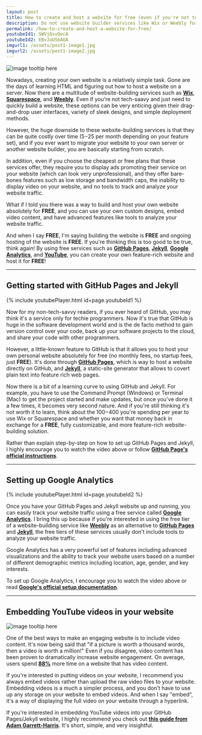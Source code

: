 ```yaml
---
layout: post
title: How to create and host a website for free (even if you're not tech-savvy)
description: Do not use website builder services like Wix or Weebly for your personal website; learn how to build and host your website for free using GitHub Pages, Jekyll, Google Analytics, and YouTube!
permalink: /how-to-create-and-host-a-website-for-free/
youtubeId1: SWVjQsvQocA
youtubeId2: EBvJaUSbAUA
imgurl1: /assets/post1-image1.jpg
imgurl2: /assets/post1-image2.jpg
---
```


![image tooltip here]({{page.imgurl1|relative_url}})

Nowadays, creating your own website is a relatively simple task. Gone are the days of learning HTML and figuring out how to host a website on a server. Now there are a multitude of website-building services such as [**Wix**](https://www.wix.com/), [**Squarespace**](https://www.squarespace.com/), and [**Weebly**](https://www.weebly.com/). Even if you're not tech-saavy and just need to quickly build a website, these options can be very enticing given their drag-and-drop user interfaces, variety of sleek designs, and simple deployment methods.

However, the huge downside to these website-building services is that they can be quite costly over time ($5-$25 per month depending on your feature set), and if you ever want to migrate your website to your own server or another website builder, you are basically starting from scratch. 

In addition, even if you choose the cheapest or free plans that these services offer, they require you to display ads promoting their service on your website (which can look very unprofessional), and they offer bare-bones features such as low storage and bandwidth caps, the inability to display video on your website, and no tools to track and analyze your website traffic.

What if I told you there was a way to build and host your own website absolutely for **FREE**, and you can use your own custom designs, embed video content, and have advanced features like tools to analyze your website traffic.

And when I say **FREE**, I'm saying building the website is **FREE** and ongoing hosting of the website is **FREE**. If you're thinking this is too good to be true, think again! By using free services such as [**GitHub Pages**](https://pages.github.com/), [**Jekyll**](https://jekyllrb.com/), [**Google Analytics**](https://analytics.google.com/analytics/web/), and [**YouTube**](https://www.youtube.com/), you can create your own feature-rich website and host it for **FREE**!

----

## Getting started with GitHub Pages and Jekyll

{% include youtubePlayer.html id=page.youtubeId1 %}

Now for my non-tech-savvy readers, if you ever heard of GitHub, you may think it's a service only for techie programmers. Now it's true that GitHub is huge in the software development world and is the de facto method to gain version control over your code, back up your software projects to the cloud, and share your code with other programmers. 

However, a little-known feature to GitHub is that it allows you to host your own personal website absolutely for free (no monthly fees, no startup fees, just **FREE**). It's done through [**GitHub Pages**](https://pages.github.com/), which is way to host a website directly on GitHub, and [**Jekyll**](https://jekyllrb.com/), a static-site generator that allows to covert plain text into feature rich web pages.

Now there is a bit of a learning curve to using GitHub and Jekyll. For example, you have to use the Command Prompt (Windows) or Terminal (Mac) to get the project started and make updates, but once you've done it a few times, it becomes very second nature. And if you're still thinking it's not worth it to learn, think about the $100-$400 you're spending per year to use Wix or Squarespace and whether you want that money back in exchange for a **FREE**, fully customizable, and more feature-rich website-building solution.

Rather than explain step-by-step on how to set up GitHub Pages and Jekyll, I highly encourage you to watch the video above or follow [**GitHub Page's official instructions**](https://help.github.com/articles/setting-up-your-github-pages-site-locally-with-jekyll/).

----

## Setting up Google Analytics

{% include youtubePlayer.html id=page.youtubeId2 %}

Once you have your GitHub Pages and Jekyll website up and running, you can easily track your website traffic using a free service called [**Google Analytics**](https://analytics.google.com/analytics/web/). I bring this up because if you're interested in using the free tier of a website-building service like [**Weebly**](https://www.weebly.com/) as an alternative to [**GitHub Pages**](https://pages.github.com/) and [**Jekyll**](https://jekyllrb.com/), the free tiers of these services usually don't include tools to analyze your website traffic.

Google Analytics has a very powerful set of features including advanced visualizations and the ability to track your website users based on a number of different demographic metrics including location, age, gender, and key interests.

To set up Google Analytics, I encourage you to watch the video above or read [**Google's official setup documentation**](https://support.google.com/analytics/answer/1008015?hl=en).

---

## Embedding YouTube videos in your website

![image tooltip here]({{page.imgurl2|relative_url}})

One of the best ways to make an engaging website is to include video content. It's now being said that "if a picture is worth a thousand words, then a video is worth a million!" Even if you disagree, video content has been proven to dramatically increase website engagement. On average, users spend [**88%**](http://www.sheffieldav.com/production/5-reasons-we-love-video-marketing-and-you-should-too) more time on a website that has video content.

If you're interested in putting videos on your website, I recommend you always embed videos rather than upload the raw video files to your website. Embedding videos is a much a simpler process, and you don't have to use up any storage on your website to embed videos. And when I say "embed", it's a way of displaying the full video on your website through a hyperlink.

If you're interested in embedding YouTube videos into your GitHub Pages/Jekyll website, I highly recommend you check out [**this guide from Adam Garrett-Harris**](https://adam.garrett-harris.com/how-to-easily-embed-youtube-videos-in-jekyll-sites-without-a-plugin/). It's short, simple, and very insightful.